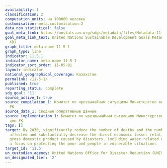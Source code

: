 ```yaml
---
availability: 1
classification: 2
computation_units: на 100000 человек
customisation: meta.customisation-2
data_non_statistical: false
goal_meta_link: https://unstats.un.org/sdgs/metadata/files/Metadata-11-05-01.pdf
goal_meta_link_text: United Nations Sustainable Development Goals Metadata (PDF 224
  KB)
graph_title: meta.name-11-5-1
graph_type: line
indicator: 11.5.1
indicator_name: meta.name-11-5-1
indicator_sort_order: 11-05-01
layout: indicator
national_geographical_coverage: Казахстан
permalink: /11-5-1/
published: true
reporting_status: complete
sdg_goal: '11'
source_active_1: true
source_compilation_1: Комитет по чрезвычайным ситуациям Министерство внутренних дел
  РК
source_data_1: Сводные оперативные данные
source_implementation_1: Комитет по чрезвычайным ситуациям Министерство внутренних
  дел РК
tags: []
target: By 2030, significantly reduce the number of deaths and the number of people
  affected and substantially decrease the direct economic losses relative to global
  gross domestic product caused by disasters, including water-related disasters, with
  a focus on protecting the poor and people in vulnerable situations
target_id: '11.5'
un_custodian_agency: United Nations Office for Disaster Reduction (UNISDR)
un_designated_tier: '2'
---
```

